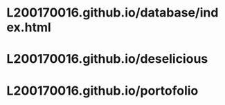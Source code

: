 # L200170016.github.io/database/index.html
# L200170016.github.io/deselicious
# L200170016.github.io/portofolio
